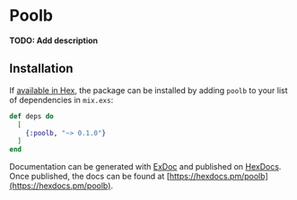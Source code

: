 # Poolb

**TODO: Add description**

## Installation

If [available in Hex](https://hex.pm/docs/publish), the package can be installed
by adding `poolb` to your list of dependencies in `mix.exs`:

```elixir
def deps do
  [
    {:poolb, "~> 0.1.0"}
  ]
end
```

Documentation can be generated with [ExDoc](https://github.com/elixir-lang/ex_doc)
and published on [HexDocs](https://hexdocs.pm). Once published, the docs can
be found at [https://hexdocs.pm/poolb](https://hexdocs.pm/poolb).


